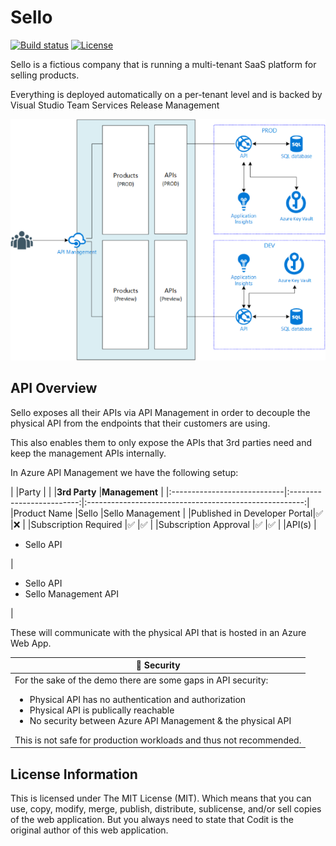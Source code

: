 # Sello

[![Build status](https://ci.appveyor.com/api/projects/status/7s8flv5ebqh6j3vv?svg=true)](https://ci.appveyor.com/project/tomkerkhove/sello-bmhc3) [![License](https://img.shields.io/github/license/mashape/apistatus.svg)](https://github.com/tomkerkhove/sello/blob/master/LICENSE)

Sello is a fictious company that is running a multi-tenant SaaS platform for selling products.

Everything is deployed automatically on a per-tenant level and is backed by Visual Studio Team Services Release Management

![Scenario](./docs/scenario.png)

## API Overview
Sello exposes all their APIs via API Management in order to decouple the physical API from the endpoints that their customers are using.

This also enables them to only expose the APIs that 3rd parties need and keep the management APIs internally.

In Azure API Management we have the following setup:

|                             |Party                                                                               |
|                             |**3rd Party**              |**Management**                                          |
|:----------------------------|:-------------------------:|:------------------------------------------------------:|
|Product Name                 |Sello                      |Sello Management                                        |
|Published in Developer Portal|:white_check_mark:         |:x:                                                     |
|Subscription Required        |:white_check_mark:         |:white_check_mark:                                      |
|Subscription Approval        |:white_check_mark:         |:white_check_mark:                                      |
|API(s)                       |<ul><li>Sello API</li></ul>|<ul><li>Sello API</li><li>Sello Management API</li></ul>|

These will communicate with the physical API that is hosted in an Azure Web App.

|:rotating_light: **Security**                                                                        |
|-----------------------------------------------------------------------------------------------------|
| For the sake of the demo there are some gaps in API security:<ul><li>Physical API has no authentication and authorization</li><li>Physical API is publically reachable</li><li>No security between Azure API Management & the physical API</li></ul>This is not safe for production workloads and thus not recommended.|

## License Information
This is licensed under The MIT License (MIT). Which means that you can use, copy, modify, merge, publish, distribute, sublicense, and/or sell copies of the web application. But you always need to state that Codit is the original author of this web application.